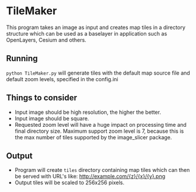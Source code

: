 # TileMaker

This program takes an image as input and creates map tiles in a directory structure which can be used as a baselayer in application such as OpenLayers, Cesium and others.

## Running
`python TileMaker.py` will generate tiles with the default map source file and default zoom levels, specified in the config.ini

## Things to consider
* Input image should be high resolution, the higher the better.
* Input image should be square.
* Requested zoom level will have a huge impact on processing time and final directory size. Maximum support zoom level is 7, because this is the max number of tiles supported by the image_slicer package.

## Output
* Program will create `tiles` directory containing map tiles which can then be served with URL's like: http://example.com/{z}/{x}/{y}.png
* Output tiles will be scaled to 256x256 pixels.

